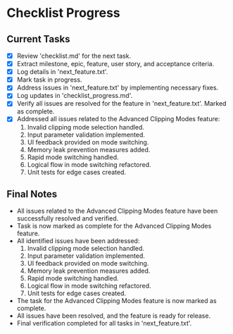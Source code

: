 # Checklist Progress

## Current Tasks
- [x] Review 'checklist.md' for the next task.
- [x] Extract milestone, epic, feature, user story, and acceptance criteria.
- [x] Log details in 'next_feature.txt'.
- [x] Mark task in progress.
- [x] Address issues in 'next_feature.txt' by implementing necessary fixes.
- [x] Log updates in 'checklist_progress.md'.
- [x] Verify all issues are resolved for the feature in 'next_feature.txt'. Marked as complete.
- [x] Addressed all issues related to the Advanced Clipping Modes feature:
  1. Invalid clipping mode selection handled.
  2. Input parameter validation implemented.
  3. UI feedback provided on mode switching.
  4. Memory leak prevention measures added.
  5. Rapid mode switching handled.
  6. Logical flow in mode switching refactored.
  7. Unit tests for edge cases created.

## Final Notes
- All issues related to the Advanced Clipping Modes feature have been successfully resolved and verified.
- Task is now marked as complete for the Advanced Clipping Modes feature.
- All identified issues have been addressed:
  1. Invalid clipping mode selection handled.
  2. Input parameter validation implemented.
  3. UI feedback provided on mode switching.
  4. Memory leak prevention measures added.
  5. Rapid mode switching handled.
  6. Logical flow in mode switching refactored.
  7. Unit tests for edge cases created.
- The task for the Advanced Clipping Modes feature is now marked as complete.
- All issues have been resolved, and the feature is ready for release.
- Final verification completed for all tasks in 'next_feature.txt'.


